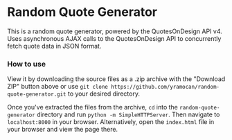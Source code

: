 # Random Quote Generator

This is a random quote generator, powered by the QuotesOnDesign API v4.
Uses asynchronous AJAX calls to the QuotesOnDesign API to concurrently fetch
quote data in JSON format.


### How to use

View it by downloading the source files as a .zip archive with the "Download ZIP" button above or use `git clone https://github.com/yramocan/random-quote-generator.git` to your desired directory.

Once you've extracted the files from the archive, `cd` into the `random-quote-generator` directory and run `python -m SimpleHTTPServer`. Then navigate to `localhost:8000` in your browser. Alternatively, open the `index.html` file in your browser and view the page there.
